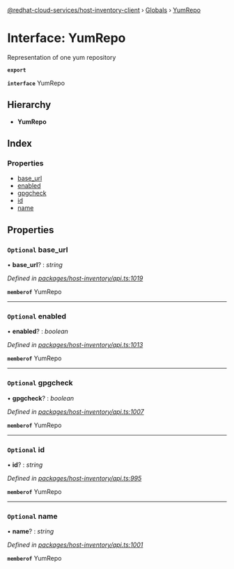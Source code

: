 [@redhat-cloud-services/host-inventory-client](../README.md) › [Globals](../globals.md) › [YumRepo](yumrepo.md)

# Interface: YumRepo

Representation of one yum repository

**`export`** 

**`interface`** YumRepo

## Hierarchy

* **YumRepo**

## Index

### Properties

* [base_url](yumrepo.md#optional-base_url)
* [enabled](yumrepo.md#optional-enabled)
* [gpgcheck](yumrepo.md#optional-gpgcheck)
* [id](yumrepo.md#optional-id)
* [name](yumrepo.md#optional-name)

## Properties

### `Optional` base_url

• **base_url**? : *string*

*Defined in [packages/host-inventory/api.ts:1019](https://github.com/leSamo/javascript-clients/blob/master/packages/host-inventory/api.ts#L1019)*

**`memberof`** YumRepo

___

### `Optional` enabled

• **enabled**? : *boolean*

*Defined in [packages/host-inventory/api.ts:1013](https://github.com/leSamo/javascript-clients/blob/master/packages/host-inventory/api.ts#L1013)*

**`memberof`** YumRepo

___

### `Optional` gpgcheck

• **gpgcheck**? : *boolean*

*Defined in [packages/host-inventory/api.ts:1007](https://github.com/leSamo/javascript-clients/blob/master/packages/host-inventory/api.ts#L1007)*

**`memberof`** YumRepo

___

### `Optional` id

• **id**? : *string*

*Defined in [packages/host-inventory/api.ts:995](https://github.com/leSamo/javascript-clients/blob/master/packages/host-inventory/api.ts#L995)*

**`memberof`** YumRepo

___

### `Optional` name

• **name**? : *string*

*Defined in [packages/host-inventory/api.ts:1001](https://github.com/leSamo/javascript-clients/blob/master/packages/host-inventory/api.ts#L1001)*

**`memberof`** YumRepo

